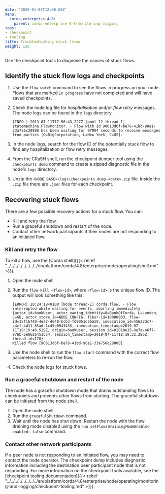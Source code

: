 ```yaml
---
date: '2020-04-07T12:00:00Z'
menu:
  corda-enterprise-4-8:
    parent: corda-enterprise-4-8-monitoring-logging
tags:
- checkpoint
- tooling
title: Troubleshooting stuck flows
weight: 120
---
```


Use the checkpoint tools to diagnose the causes of stuck flows.

## Identify the stuck flow logs and checkpoints

1. Use the `flow watch` command to see the flows in progress on your node. Flows that are marked `In progress` have not completed and will have saved checkpoints.

2. Check the node log file for *hospitalisation* and/or *flow retry* messages. The node logs can be found in the `logs` directory.

    ```
    [INFO ] 2019-07-11T17:56:43,227Z [pool-12-thread-1] statemachine.FlowMonitor. - Flow with id 90613d6f-be78-41bd-98e1-33a756c28808 has been waiting for 97904 seconds to receive messages from parties [O=BigCorporation, L=New York, C=US].
    ```
3. In the node logs, search for the flow ID of the potentially stuck flow to find any hospitalization or flow retry messages.

4. From the CRaSH shell, run the checkpoint dumper tool using the `checkpoints dump` command to create a zipped diagnostic file in the node's `logs` directory.

5. Unzip the `<NODE_BASE>\logs\checkpoints_dump-<date>.zip` file. Inside the `.zip` file there are `.json` files for each checkpoint.

## Recovering stuck flows

There are a few possible recovery actions for a stuck flow. You can:

- Kill and retry the flow.
- Run a graceful shutdown and restart of the node.
- Contact other network participants if their nodes are not responding to an initiated flow.

### Kill and retry the flow

To kill a flow, use the [Corda shell]({{< relref "../../../../../../../../en/platform/corda/4.8/enterprise/node/operating/shell.md" >}}).

1. Open the node shell.
2. Run the `flow kill <flow-id>`, where `<flow-id>` is the unique flow ID. The output will look something like this:

    ```
    [ERROR] 20:24:18+0100 [Node thread-1] corda.flow. - Flow interrupted while waiting for events, aborting immediately {actor_id=bankUser, actor_owning_identity=O=BankOfCorda, L=London, C=GB, actor_store_id=NODE_CONFIG, fiber-id=10000003, flow-id=15f16740-4ea2-4e48-bcb3-fd9051d5ba59, invocation_id=45622dc7-c4cf-4d11-85ad-1c45e0943455, invocation_timestamp=2019-07-11T18:19:40.519Z, origin=bankUser, session_id=02010e15-8e7a-46f7-976b-5e0626451c54, session_timestamp=2019-07-11T18:19:32.285Z, thread-id=176}
    Killed flow [90613d6f-be78-41bd-98e1-33a756c28808]
    ```
3. Use the node shell to run the `flow start` command with the correct flow parameters to re-run the flow.
4. Check the node logs for stuck flows.

### Run a graceful shutdown and restart of the node

The node has a graceful shutdown mode that drains outstanding flows to checkpoints and prevents other flows from starting. The graceful shutdown can be initiated from the node shell.

1. Open the node shell.
2. Run the `gracefulShutdown` command.
3. Wait until the node has shut down. Restart the node with the flow draining mode disabled using the `run setFlowsDrainingModeEnabled enabled: false` command.

### Contact other network participants

If a peer node is not responding to an initiated flow, you may need to contact the node operator. The checkpoint dump includes diagnostic information including the destination peer participant node that is not responding. For more information on the checkpoint tools available, see the [checkpoint tooling documentation]({{< relref "../../../../../../../../en/platform/corda/4.8/enterprise/node/operating/monitoring-and-logging/checkpoint-tooling.md" >}}).
